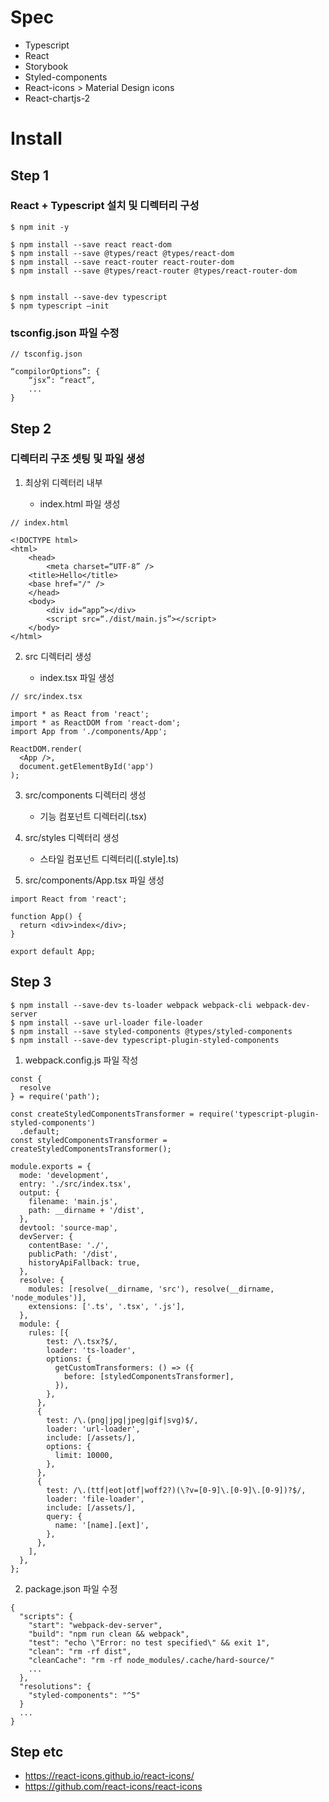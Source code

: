 # Spec

- Typescript
- React
- Storybook
- Styled-components
- React-icons > Material Design icons
- React-chartjs-2

# Install

## Step 1

### React + Typescript 설치 및 디렉터리 구성

```
$ npm init -y

$ npm install --save react react-dom
$ npm install --save @types/react @types/react-dom
$ npm install --save react-router react-router-dom
$ npm install --save @types/react-router @types/react-router-dom


$ npm install --save-dev typescript
$ npm typescript —init
```

### tsconfig.json 파일 수정

```
// tsconfig.json

“compilorOptions”: {
	“jsx”: “react”,
	...
}
```

## Step 2

### 디렉터리 구조 셋팅 및 파일 생성

1. 최상위 디렉터리 내부

   - index.html 파일 생성

```
// index.html

<!DOCTYPE html>
<html>
	<head>
		<meta charset=“UTF-8” />
    <title>Hello</title>
    <base href="/" />
	</head>
	<body>
		<div id=“app”></div>
		<script src=“./dist/main.js”></script>
	</body>
</html>
```

2. src 디렉터리 생성

   - index.tsx 파일 생성

```
// src/index.tsx

import * as React from 'react';
import * as ReactDOM from 'react-dom';
import App from './components/App';

ReactDOM.render(
  <App />,
  document.getElementById('app')
);
```

3. src/components 디렉터리 생성

   - 기능 컴포넌트 디렉터리(.tsx)

4. src/styles 디렉터리 생성

   - 스타일 컴포넌트 디렉터리([.style].ts)

5. src/components/App.tsx 파일 생성

```
import React from 'react';

function App() {
  return <div>index</div>;
}

export default App;
```

## Step 3

```
$ npm install --save-dev ts-loader webpack webpack-cli webpack-dev-server
$ npm install --save url-loader file-loader
$ npm install --save styled-components @types/styled-components
$ npm install --save-dev typescript-plugin-styled-components
```

1. webpack.config.js 파일 작성

```
const {
  resolve
} = require('path');

const createStyledComponentsTransformer = require('typescript-plugin-styled-components')
  .default;
const styledComponentsTransformer = createStyledComponentsTransformer();

module.exports = {
  mode: 'development',
  entry: './src/index.tsx',
  output: {
    filename: 'main.js',
    path: __dirname + '/dist',
  },
  devtool: 'source-map',
  devServer: {
    contentBase: './',
    publicPath: '/dist',
    historyApiFallback: true,
  },
  resolve: {
    modules: [resolve(__dirname, 'src'), resolve(__dirname, 'node_modules')],
    extensions: ['.ts', '.tsx', '.js'],
  },
  module: {
    rules: [{
        test: /\.tsx?$/,
        loader: 'ts-loader',
        options: {
          getCustomTransformers: () => ({
            before: [styledComponentsTransformer],
          }),
        },
      },
      {
        test: /\.(png|jpg|jpeg|gif|svg)$/,
        loader: 'url-loader',
        include: [/assets/],
        options: {
          limit: 10000,
        },
      },
      {
        test: /\.(ttf|eot|otf|woff2?)(\?v=[0-9]\.[0-9]\.[0-9])?$/,
        loader: 'file-loader',
        include: [/assets/],
        query: {
          name: '[name].[ext]',
        },
      },
    ],
  },
};
```

2. package.json 파일 수정

```
{
  "scripts": {
    "start": "webpack-dev-server",
    "build": "npm run clean && webpack",
    "test": "echo \"Error: no test specified\" && exit 1",
    "clean": "rm -rf dist",
    "cleanCache": "rm -rf node_modules/.cache/hard-source/"
    ...
  },
  "resolutions": {
    "styled-components": "^5"
  }
  ...
}
```

## Step etc

- https://react-icons.github.io/react-icons/
- https://github.com/react-icons/react-icons
